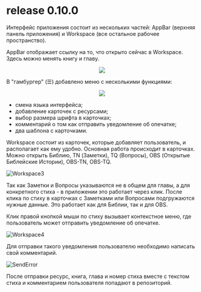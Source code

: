 
# release 0.10.0

Интерфейс приложения состоит из нескольких частей: AppBar (верхняя панель приложения) и Workspace (все остальное рабочее пространство).

AppBar отображает ссылку на то, что открыто сейчас в Workspace.
Здесь можно менять книгу и главу.

<p align="center"><img src="https://user-images.githubusercontent.com/74174349/125074047-73bedf00-e0c5-11eb-8134-8232abb2ea94.png">	</p>

В "гамбургер" (☰) добавлено меню с несколькими функциями:
<p align="center"><img src="https://user-images.githubusercontent.com/74174349/125184340-7fc1b280-e225-11eb-827e-c5d22fe8c03c.png">	</p>

 - смена языка интерфейса;
 - добавление карточек с ресурсами;
 - выбор размера шрифта в карточках;
 - комментарий о том как отправить уведомление об опечатке;
 - два шаблона с карточками.

Workspace состоит из карточек, которые добавляет пользователь, и располагает как ему удобно.
Основная работа происходит в карточках.
Можно открыть Библию, TN (Заметки), TQ (Вопросы), OBS (Открытые Библейские Истории), OBS-TN, OBS-TQ.

![Workspace3](https://user-images.githubusercontent.com/74174349/125075733-af5aa880-e0c7-11eb-8903-ae0db24a075a.png)

Так как Заметки и Вопросы указываются не в общем для главы, а для конкретного стиха - в приложении это работает через клик.
После клика по стиху в карточках с Заметками или Вопросами подгружаются нужные данные. Это работает как для Библии, так и для OBS.

Клик правой кнопкой мыши по стиху вызывает контекстное меню, где пользователь может отправить уведомление об опечатке. 

![Workspace4](https://user-images.githubusercontent.com/74174349/125075754-b386c600-e0c7-11eb-97ec-e946d25833bc.png)

Для отправки такого уведомления пользователю необходимо написать свой комментарий.

![SendError](https://user-images.githubusercontent.com/74174349/125076698-e67d8980-e0c8-11eb-857b-f4d0f475d657.png)

После отправки ресурс, книга, глава и номер стиха вместе с текстом стиха и комментарием пользователя попадают в репозиторий.
